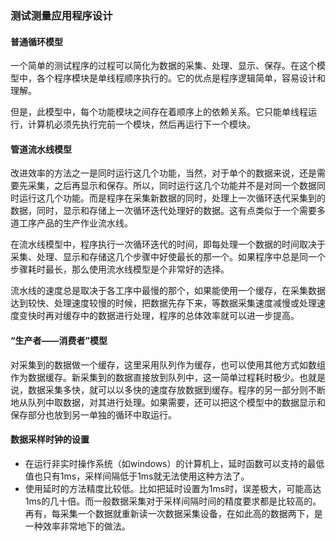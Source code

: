 ### 测试测量应用程序设计

#### 普通循环模型

一个简单的测试程序的过程可以简化为数据的采集、处理、显示、保存。在这个模型中，各个程序模块是单线程顺序执行的。它的优点是程序逻辑简单，容易设计和理解。

但是，此模型中，每个功能模块之间存在着顺序上的依赖关系。它只能单线程运行，计算机必须先执行完前一个模块，然后再运行下一个模块。

#### 管道流水线模型

改进效率的方法之一是同时运行这几个功能，当然，对于单个的数据来说，还是需要先采集，之后再显示和保存。所以，同时运行这几个功能并不是对同一个数据同时运行这几个功能。而是程序在采集新数据的同时，处理上一次循环迭代采集到的数据，同时，显示和存储上一次循环迭代处理好的数据。这有点类似于一个需要多道工序产品的生产作业流水线。

在流水线模型中，程序执行一次循环迭代的时间，即每处理一个数据的时间取决于采集、处理、显示和存储这几个步骤中好使最长的那一个。如果程序中总是同一个步骤耗时最长，那么使用流水线模型是个非常好的选择。

流水线的速度总是取决于各工序中最慢的那个，如果能使用一个缓存，在采集数据达到较快、处理速度较慢的时候，把数据先存下来，等数据采集速度减慢或处理速度变快时再对缓存中的数据进行处理，程序的总体效率就可以进一步提高。

#### “生产者——消费者”模型

对采集到的数据做一个缓存，这里采用队列作为缓存，也可以使用其他方式如数组作为数据缓存。新采集到的数据直接放到队列中，这一简单过程耗时极少。也就是说，数据采集多快，就可以以多快的速度存放数据到缓存。程序的另一部分则不断地从队列中取数据，对其进行处理。如果需要，还可以把这个模型中的数据显示和保存部分也放到另一单独的循环中取运行。



#### 数据采样时钟的设置

- 在运行非实时操作系统（如windows）的计算机上，延时函数可以支持的最低值也只有1ms，采样间隔低于1ms就无法使用这种方法了。
- 使用延时的方法精度比较低。比如把延时设置为1ms时，误差极大，可能高达1ms的几十倍。而一般数据采集对于采样间隔时间的精度要求都是比较高的。再有，每采集一个数据就重新读一次数据采集设备，在如此高的数据两下，是一种效率非常地下的做法。
